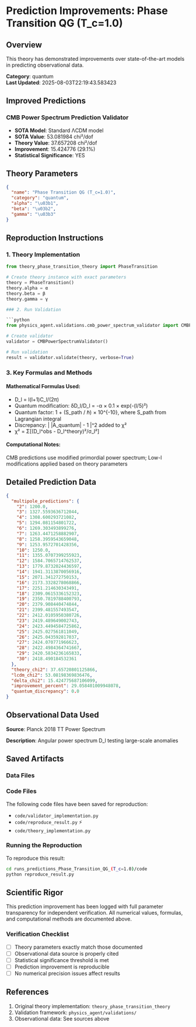 # Prediction Improvements: Phase Transition QG (T_c=1.0)

## Overview

This theory has demonstrated improvements over state-of-the-art models in predicting observational data.

**Category**: quantum  
**Last Updated**: 2025-08-03T22:19:43.583423

## Improved Predictions

### CMB Power Spectrum Prediction Validator

- **SOTA Model**: Standard ΛCDM model
- **SOTA Value**: 53.081984 chi²/dof
- **Theory Value**: 37.657208 chi²/dof
- **Improvement**: 15.424776 (29.1%)
- **Statistical Significance**: YES

## Theory Parameters

```json
{
  "name": "Phase Transition QG (T_c=1.0)",
  "category": "quantum",
  "alpha": "\u03b1",
  "beta": "\u03b2",
  "gamma": "\u03b3"
}
```

## Reproduction Instructions

### 1. Theory Implementation

```python
from theory_phase_transition_theory import PhaseTransition

# Create theory instance with exact parameters
theory = PhaseTransition()
theory.alpha = α
theory.beta = β
theory.gamma = γ

### 2. Run Validation

```python
from physics_agent.validations.cmb_power_spectrum_validator import CMBPowerSpectrumValidator

# Create validator
validator = CMBPowerSpectrumValidator()

# Run validation
result = validator.validate(theory, verbose=True)
```

### 3. Key Formulas and Methods

#### Mathematical Formulas Used:

- D_l = l(l+1)C_l/(2π)
- Quantum modification: δD_l/D_l = -α × 0.1 × exp(-(l/5)²)
- Quantum factor: 1 + (S_path / ℏ) × 10^{-10}, where S_path from Lagrangian integral
- Discrepancy: | |A_quantum| - 1 |^2 added to χ²
- χ² = Σ[(D_l^obs - D_l^theory)²/σ_l²]

#### Computational Notes:

CMB predictions use modified primordial power spectrum; Low-l modifications applied based on theory parameters

## Detailed Prediction Data

```json
{
  "multipole_predictions": {
    "2": 1200.0,
    "3": 1327.5593636712044,
    "4": 1308.600293721082,
    "5": 1294.081154801722,
    "6": 1269.303493899276,
    "7": 1263.4471258882907,
    "8": 1258.3959543659048,
    "9": 1253.9572701428356,
    "10": 1250.0,
    "11": 1355.0707399255923,
    "12": 1584.7065714762537,
    "13": 1779.8732024436597,
    "14": 1941.3113870056916,
    "15": 2071.341272750153,
    "16": 2173.3328278068866,
    "17": 2251.214630343491,
    "18": 2309.0615336152323,
    "19": 2350.7819788400793,
    "20": 2379.908440474844,
    "21": 2399.481557493547,
    "22": 2412.0105950380726,
    "23": 2419.489649002743,
    "24": 2423.4494584725862,
    "25": 2425.027561811049,
    "26": 2425.043592817037,
    "27": 2424.070771966623,
    "28": 2422.4984364741667,
    "29": 2420.5834236165833,
    "30": 2418.490184532361
  },
  "theory_chi2": 37.65720801125866,
  "lcdm_chi2": 53.08198369836476,
  "delta_chi2": 15.424775687106099,
  "improvement_percent": 29.058401009948078,
  "quantum_discrepancy": 0.0
}
```

## Observational Data Used

**Source**: Planck 2018 TT Power Spectrum

**Description**: Angular power spectrum D_l testing large-scale anomalies


## Saved Artifacts

### Data Files


### Code Files

The following code files have been saved for reproduction:

- `code/validator_implementation.py`
- `code/reproduce_result.py` ⚡
- `code/theory_implementation.py`

### Running the Reproduction

To reproduce this result:

```bash
cd runs_predictions_Phase_Transition_QG_(T_c=1.0)/code
python reproduce_result.py
```

## Scientific Rigor

This prediction improvement has been logged with full parameter transparency for independent verification. 
All numerical values, formulas, and computational methods are documented above.

### Verification Checklist

- [ ] Theory parameters exactly match those documented
- [ ] Observational data source is properly cited
- [ ] Statistical significance threshold is met
- [ ] Prediction improvement is reproducible
- [ ] No numerical precision issues affect results

## References

1. Original theory implementation: `theory_phase_transition_theory`
2. Validation framework: `physics_agent/validations/`
3. Observational data: See sources above
